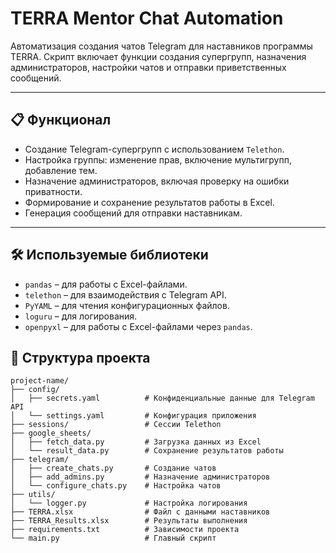 # TERRA Mentor Chat Automation

Автоматизация создания чатов Telegram для наставников программы TERRA. Скрипт включает функции создания супергрупп, назначения администраторов, настройки чатов и отправки приветственных сообщений.

---

## 📋 Функционал

- Создание Telegram-супергрупп с использованием `Telethon`.
- Настройка группы: изменение прав, включение мультигрупп, добавление тем.
- Назначение администраторов, включая проверку на ошибки приватности.
- Формирование и сохранение результатов работы в Excel.
- Генерация сообщений для отправки наставникам.

---

## 🛠️ Используемые библиотеки

- `pandas` – для работы с Excel-файлами.
- `telethon` – для взаимодействия с Telegram API.
- `PyYAML` – для чтения конфигурационных файлов.
- `loguru` – для логирования.
- `openpyxl` – для работы с Excel-файлами через `pandas`.

## 📂 Структура проекта

```plaintext
project-name/
├── config/
│   ├── secrets.yaml          # Конфиденциальные данные для Telegram API
│   └── settings.yaml         # Конфигурация приложения
├── sessions/                 # Сессии Telethon
├── google_sheets/
│   ├── fetch_data.py         # Загрузка данных из Excel
│   └── result_data.py        # Сохранение результатов работы
├── telegram/
│   ├── create_chats.py       # Создание чатов
│   ├── add_admins.py         # Назначение администраторов
│   └── configure_chats.py    # Настройка чатов
├── utils/
│   └── logger.py             # Настройка логирования
├── TERRA.xlsx                # Файл с данными наставников
├── TERRA_Results.xlsx        # Результаты выполнения
├── requirements.txt          # Зависимости проекта
└── main.py                   # Главный скрипт
